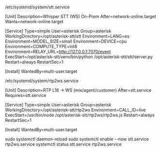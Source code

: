 /etc/systemd/system/stt.service

[Unit]
Description=Whisper STT (WS) On-Prem
After=network-online.target
Wants=network-online.target

[Service]
Type=simple
User=asterisk
Group=asterisk
WorkingDirectory=/opt/asterisk-stt/stt
Environment=LANG=es
Environment=MODEL_SIZE=small
Environment=DEVICE=cpu
Environment=COMPUTE_TYPE=int8
Environment=RELAY_URL=http://127.0.0.1:7070/event
ExecStart=/opt/asterisk-stt/venv/bin/python /opt/asterisk-stt/stt/server.py
Restart=always
RestartSec=1

[Install]
WantedBy=multi-user.target



/etc/systemd/system/rtp2ws.service

[Unit]
Description=RTP L16 → WS (mix/agent/customer)
After=stt.service
Requires=stt.service

[Service]
Type=simple
User=asterisk
Group=asterisk
WorkingDirectory=/opt/asterisk-stt/rtp2ws
Environment=CALL_ID=live
ExecStart=/usr/bin/node /opt/asterisk-stt/rtp2ws/rtp2ws.js
Restart=always
RestartSec=1

[Install]
WantedBy=multi-user.target





sudo systemctl daemon-reload
sudo systemctl enable --now stt.service rtp2ws.service
systemctl status stt.service rtp2ws.service
